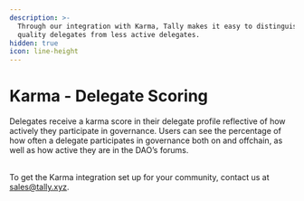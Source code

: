 ```yaml
---
description: >-
  Through our integration with Karma, Tally makes it easy to distinguish high
  quality delegates from less active delegates.
hidden: true
icon: line-height
---
```


# Karma - Delegate Scoring

Delegates receive a karma score in their delegate profile reflective of how actively they participate in governance. Users can see the percentage of how often a delegate participates in governance both on and offchain, as well as how active they are in the DAO’s forums.&#x20;

\
To get the Karma integration set up for your community, contact us at [sales@tally.xyz](mailto:sales@tally.xyz).
